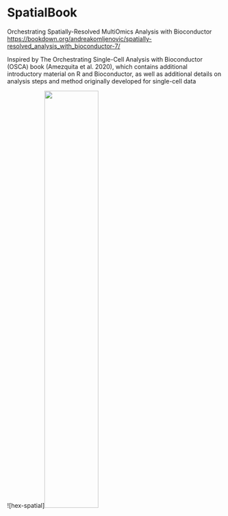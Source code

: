 # SpatialBook

Orchestrating Spatially-Resolved MultiOmics Analysis with Bioconductor 
https://bookdown.org/andreakomljenovic/spatially-resolved_analysis_with_bioconductor-7/

Inspired by The Orchestrating Single-Cell Analysis with Bioconductor (OSCA) book (Amezquita et al. 2020), which contains additional introductory material on R and Bioconductor, as well as additional details on analysis steps and method originally developed for single-cell data


![hex-spatial]<img src="https://github.com/wirawara/SpatialBook/assets/14986121/81426060-ffcc-4ed5-b9ea-a271b3b4706f" width=50% height=50%>
